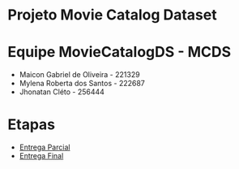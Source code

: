 # Projeto Movie Catalog Dataset

# Equipe MovieCatalogDS - MCDS
* Maicon Gabriel de Oliveira - 221329
* Mylena Roberta dos Santos - 222687
* Jhonatan Cléto - 256444

# Etapas

* [Entrega Parcial](parcial/)
* [Entrega Final](final/)
